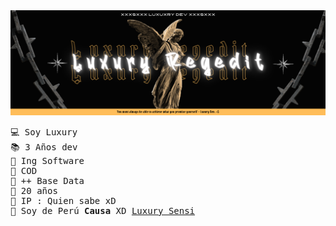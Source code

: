
<div align="center">
  <img  src="https://raw.githubusercontent.com/iFor-Lux/imagen/main/Luxury%20REgedit.png?token=GHSAT0AAAAAACSYB3MMCWYAZJR4ZKN4CVOWZTBZBQA"
       alt="imagen" /></a>
</div>

<pre>
💻 Soy Luxury
📚 3 Años dev
📝 Ing Software
🔭 COD
🌱 ++ Base Data
🌟 20 años
🚩 IP : Quien sabe xD 
🤔 Soy de Perú <b>Causa</b> XD <a href="https://ifor-lux.github.io/Sensi.html/" target="_blank">Luxury Sensi</a>
</pre>
